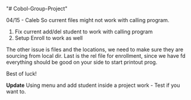 "# Cobol-Group-Project" 

04/15 - Caleb
So current files might not work with calling program.
1. Fix current add/del student to work with calling program
2. Setup Enroll to work as well

The other issue is files and the locations, we need to make sure they are sourcing from local dir.
Last is the rel file for enrollment, since we have fd everything should be good on your side to start printout prog.

Best of luck!

**Update** Using menu and add student inside a project work - Test if you want to.
